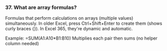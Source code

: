 ### 37. **What are array formulas?**

Formulas that perform calculations on arrays (multiple values) simultaneously. In older Excel, press Ctrl+Shift+Enter to create them (shows curly braces {}). In Excel 365, they're dynamic and automatic.

Example: =SUM(A1:A10*B1:B10)
Multiplies each pair then sums (no helper column needed)
